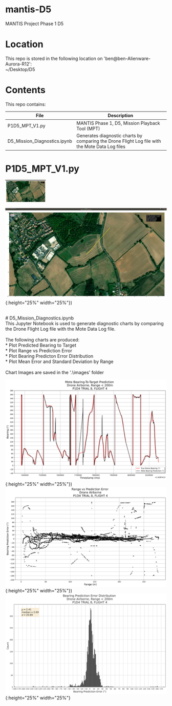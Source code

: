# mantis-D5
MANTIS Project Phase 1 D5
<br>

# Location

This repo is stored in the following location on 'ben@ben-Alienware-Aurora-R12': <br>
~/Desktop/D5 
<br>

# Contents

This repo contains: <br>

| File  | Description |
| ------------- | ------------- |
| P1D5_MPT_V1.py | MANTIS Phase 1, D5, Mission Playback Tool (MPT) |
| D5_Mission_Diagnostics.ipynb | Generates diagnostic charts by comparing the Drone Flight Log file with the Mote Data Log files |

# P1D5_MPT_V1.py 

<img src="https://github.com/AirspeedCode/mantis-D5/blob/master/images/D5%20Mission%20Playback%20Tool.png" width="25%" height="25%">
<br>

![Image of P1D5_MPT_V1.py screen shot ](https://github.com/AirspeedCode/mantis-D5/blob/master/images/D5%20Mission%20Playback%20Tool.png){:height="25%" width="25%"})

<br>
# D5_Mission_Diagnostics.ipynb
<br>
This Jupyter Notebook is used to generate diagnostic charts by comparing the Drone Flight Log file with the Mote Data Log file.<br>
<br>The following charts are produced:<br>
* Plot Predicted Bearing to Target<br>
* Plot Range vs Prediction Error<br>
* Plot Bearing Predicton Error Distribution<br>
* Plot Mean Error and Standard Deviation by Range<br>
<br>
Chart Images are saved in the '.\images' folder
<br>

![Predicted Bearing to Target ](https://github.com/AirspeedCode/mantis-D5/blob/master/images/1631028754780_P1D4T8F4_BTT_Pred_Under_200m.png){:height="25%" width="25%"})<br>
![Range vs Prediction Error ](https://github.com/AirspeedCode/mantis-D5/blob/master/images/1631028757817_P1D4T8F4_RNG_Vs_Err.png){:height="25%" width="25%"})<br>
![Bearing Predicton Error Distribution ](https://github.com/AirspeedCode/mantis-D5/blob/master/images/1631028761216_P1D4T8F4_Err_Dist_under_200m.png){:height="25%" width="25%"}<br>

